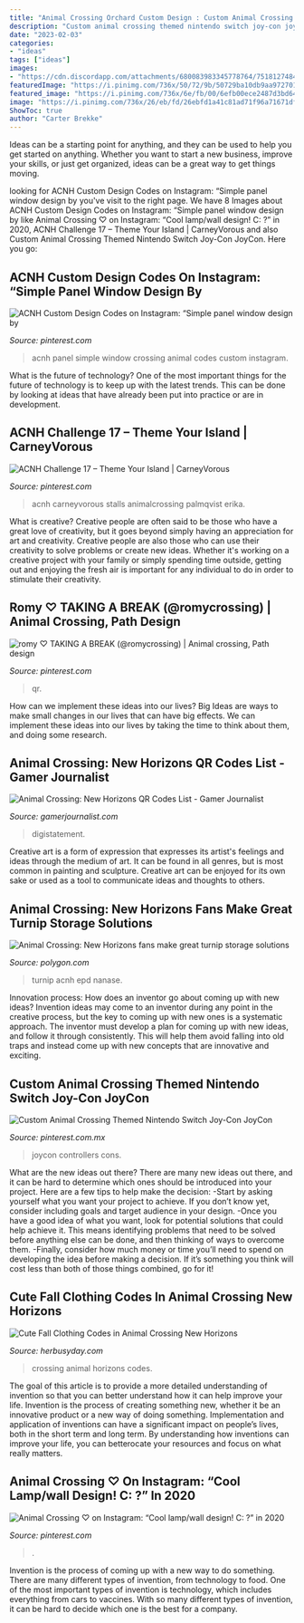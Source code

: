 ```yaml
---
title: "Animal Crossing Orchard Custom Design : Custom Animal Crossing Themed Nintendo Switch Joy-con Joycon"
description: "Custom animal crossing themed nintendo switch joy-con joycon"
date: "2023-02-03"
categories:
- "ideas"
tags: ["ideas"]
images:
- "https://cdn.discordapp.com/attachments/680083983345778764/751812748438142986/image2.png"
featuredImage: "https://i.pinimg.com/736x/50/72/9b/50729ba10db9aa9727015ba3aac0a936.jpg"
featured_image: "https://i.pinimg.com/736x/6e/fb/00/6efb00ece2487d3bd6477874a46ef06a.jpg"
image: "https://i.pinimg.com/736x/26/eb/fd/26ebfd1a41c81ad71f96a71671dfe949.jpg"
ShowToc: true
author: "Carter Brekke"
---
```



Ideas can be a starting point for anything, and they can be used to help you get started on anything. Whether you want to start a new business, improve your skills, or just get organized, ideas can be a great way to get things moving.

	

		
looking for ACNH Custom Design Codes on Instagram: “Simple panel window design by you've visit to the right page. We have 8 Images about ACNH Custom Design Codes on Instagram: “Simple panel window design by like Animal Crossing ♡ on Instagram: “Cool lamp/wall design! C: ?” in 2020, ACNH Challenge 17 – Theme Your Island | CarneyVorous and also Custom Animal Crossing Themed Nintendo Switch Joy-Con JoyCon. Here you go:
		
    
## ACNH Custom Design Codes On Instagram: “Simple Panel Window Design By

<img loading=lazy src="https://i.pinimg.com/736x/50/72/9b/50729ba10db9aa9727015ba3aac0a936.jpg" onerror="this.onerror=null;this.src='https://tse4.mm.bing.net/th?id=OIP.gpzTEQQV1j6K0X0xGxmmWgHaHa&amp;pid=15.1';" alt="ACNH Custom Design Codes on Instagram: “Simple panel window design by">

_Source: pinterest.com_

>acnh panel simple window crossing animal codes custom instagram. 

	

What is the future of technology?
One of the most important things for the future of technology is to keep up with the latest trends. This can be done by looking at ideas that have already been put into practice or are in development.

    
## ACNH Challenge 17 – Theme Your Island | CarneyVorous

<img loading=lazy src="https://i.pinimg.com/736x/0c/fe/8c/0cfe8c69c312c479bfa9ce752eecb0b2.jpg" onerror="this.onerror=null;this.src='https://tse4.mm.bing.net/th?id=OIP.NGbW78pGHvdzSRqGfXN-wQHaIB&amp;pid=15.1';" alt="ACNH Challenge 17 – Theme Your Island | CarneyVorous">

_Source: pinterest.com_

>acnh carneyvorous stalls animalcrossing palmqvist erika. 

	

What is creative?
Creative people are often said to be those who have a great love of creativity, but it goes beyond simply having an appreciation for art and creativity. Creative people are also those who can use their creativity to solve problems or create new ideas. Whether it's working on a creative project with your family or simply spending time outside, getting out and enjoying the fresh air is important for any individual to do in order to stimulate their creativity.

    
## Romy ♡ TAKING A BREAK (@romycrossing) | Animal Crossing, Path Design

<img loading=lazy src="https://i.pinimg.com/736x/17/f7/5b/17f75bc1f69dfb78ca1f0f1e6eae597f.jpg" onerror="this.onerror=null;this.src='https://tse1.mm.bing.net/th?id=OIP.N2aJEIoqOxegLOVHq6a4pAHaD-&amp;pid=15.1';" alt="romy ♡ TAKING A BREAK (@romycrossing) | Animal crossing, Path design">

_Source: pinterest.com_

>qr. 

	

How can we implement these ideas into our lives?
Big Ideas are ways to make small changes in our lives that can have big effects. We can implement these ideas into our lives by taking the time to think about them, and doing some research.

    
## Animal Crossing: New Horizons QR Codes List - Gamer Journalist

<img loading=lazy src="https://gamerjournalist.com/wp-content/uploads/2020/04/Minecraft_Pack-1024x561.png" onerror="this.onerror=null;this.src='https://tse3.mm.bing.net/th?id=OIP.AW-ATAZt1tdTdf2M2-6ubQHaED&amp;pid=15.1';" alt="Animal Crossing: New Horizons QR Codes List - Gamer Journalist">

_Source: gamerjournalist.com_

>digistatement. 

	

Creative art is a form of expression that expresses its artist's feelings and ideas through the medium of art. It can be found in all genres, but is most common in painting and sculpture. Creative art can be enjoyed for its own sake or used as a tool to communicate ideas and thoughts to others.

    
## Animal Crossing: New Horizons Fans Make Great Turnip Storage Solutions

<img loading=lazy src="https://cdn.vox-cdn.com/thumbor/rw-XbRSctISJbyH9_uUExYCu_s8=/0x0:1800x1013/1200x800/filters:focal(743x435:1031x723)/cdn.vox-cdn.com/uploads/chorus_image/image/66609107/turnip.0.jpg" onerror="this.onerror=null;this.src='https://tse3.mm.bing.net/th?id=OIP.LXcb9mig3ZeC7nzK33jrVwHaE8&amp;pid=15.1';" alt="Animal Crossing: New Horizons fans make great turnip storage solutions">

_Source: polygon.com_

>turnip acnh epd nanase. 

	

Innovation process: How does an inventor go about coming up with new ideas?
Invention ideas may come to an inventor during any point in the creative process, but the key to coming up with new ones is a systematic approach. The inventor must develop a plan for coming up with new ideas, and follow it through consistently. This will help them avoid falling into old traps and instead come up with new concepts that are innovative and exciting.

    
## Custom Animal Crossing Themed Nintendo Switch Joy-Con JoyCon

<img loading=lazy src="https://i.pinimg.com/736x/26/eb/fd/26ebfd1a41c81ad71f96a71671dfe949.jpg" onerror="this.onerror=null;this.src='https://tse1.mm.bing.net/th?id=OIP.LqemkbYnlspCsMdgC6-ZmgHaHa&amp;pid=15.1';" alt="Custom Animal Crossing Themed Nintendo Switch Joy-Con JoyCon">

_Source: pinterest.com.mx_

>joycon controllers cons. 

	

What are the new ideas out there?
There are many new ideas out there, and it can be hard to determine which ones should be introduced into your project. Here are a few tips to help make the decision: 
-Start by asking yourself what you want your project to achieve. If you don’t know yet, consider including goals and target audience in your design.
-Once you have a good idea of what you want, look for potential solutions that could help achieve it. This means identifying problems that need to be solved before anything else can be done, and then thinking of ways to overcome them.
-Finally, consider how much money or time you’ll need to spend on developing the idea before making a decision. If it’s something you think will cost less than both of those things combined, go for it!

    
## Cute Fall Clothing Codes In Animal Crossing New Horizons

<img loading=lazy src="https://cdn.discordapp.com/attachments/680083983345778764/751812748438142986/image2.png" onerror="this.onerror=null;this.src='https://tse4.mm.bing.net/th?id=OIP.sBUO4qTF4HpdbW_Tt8LsGQHaEH&amp;pid=15.1';" alt="Cute Fall Clothing Codes in Animal Crossing New Horizons">

_Source: herbusyday.com_

>crossing animal horizons codes. 

	

The goal of this article is to provide a more detailed understanding of invention so that you can better understand how it can help improve your life.
Invention is the process of creating something new, whether it be an innovative product or a new way of doing something. Implementation and application of inventions can have a significant impact on people’s lives, both in the short term and long term. By understanding how inventions can improve your life, you can betterocate your resources and focus on what really matters.

    
## Animal Crossing ♡ On Instagram: “Cool Lamp/wall Design! C: ?” In 2020

<img loading=lazy src="https://i.pinimg.com/736x/6e/fb/00/6efb00ece2487d3bd6477874a46ef06a.jpg" onerror="this.onerror=null;this.src='https://tse3.mm.bing.net/th?id=OIP.2hqI6r8dALGe8slSuoo-EwHaHa&amp;pid=15.1';" alt="Animal Crossing ♡ on Instagram: “Cool lamp/wall design! C: ?” in 2020">

_Source: pinterest.com_

>. 

	

Invention is the process of coming up with a new way to do something. There are many different types of invention, from technology to food. One of the most important types of invention is technology, which includes everything from cars to vaccines. With so many different types of invention, it can be hard to decide which one is the best for a company.

